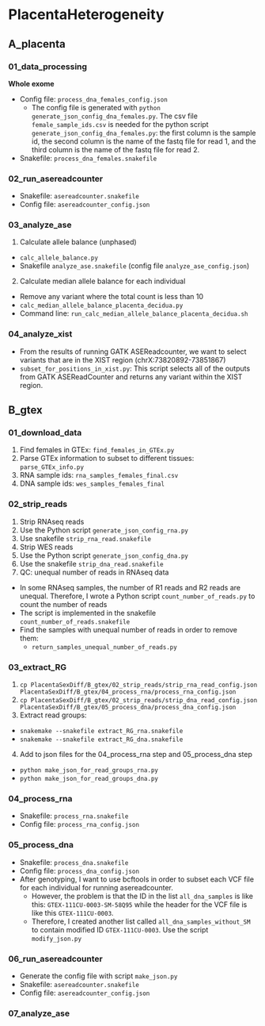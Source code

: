 # PlacentaHeterogeneity

## A_placenta
### 01_data_processing
**Whole exome**
- Config file: `process_dna_females_config.json`
  - The config file is generated with `python generate_json_config_dna_females.py`. The csv file `female_sample_ids.csv` is needed for the python script `generate_json_config_dna_females.py`: the first column is the sample id, the second column is the name of the fastq file for read 1, and the third column is the name of the fastq file for read 2. 
- Snakefile: `process_dna_females.snakefile`
  
### 02_run_asereadcounter
- Snakefile: `asereadcounter.snakefile`
- Config file: `asereadcounter_config.json`

### 03_analyze_ase
1. Calculate allele balance (unphased)
- `calc_allele_balance.py`
- Snakefile `analyze_ase.snakefile` (config file `analyze_ase_config.json`)

2. Calculate median allele balance for each individual
- Remove any variant where the total count is less than 10
- `calc_median_allele_balance_placenta_decidua.py`
- Command line: `run_calc_median_allele_balance_placenta_decidua.sh`

### 04_analyze_xist
- From the results of running GATK ASEReadcounter, we want to select variants that are in the XIST region (chrX:73820892-73851867)
- `subset_for_positions_in_xist.py`: This script selects all of the outputs from GATK ASEReadCounter and returns any variant within the XIST region. 

## B_gtex
### 01_download_data
1. Find females in GTEx: `find_females_in_GTEx.py`
2. Parse GTEx information to subset to different tissues: `parse_GTEx_info.py`
3. RNA sample ids: `rna_samples_females_final.csv`
4. DNA sample ids: `wes_samples_females_final`

### 02_strip_reads
1. Strip RNAseq reads
  1. Use the Python script `generate_json_config_rna.py`
  2. Use snakefile `strip_rna_read.snakefile`
2. Strip WES reads
  1. Use the Python script `generate_json_config_dna.py`
  2. Use the snakefile `strip_dna_read.snakefile`
3. QC: unequal number of reads in RNAseq data
- In some RNAseq samples, the number of R1 reads and R2 reads are unequal. Therefore, I wrote a Python script `count_number_of_reads.py` to count the number of reads
- The script is implemented in the snakefile `count_number_of_reads.snakefile`
- Find the samples with unequal number of reads in order to remove them:
  - `return_samples_unequal_number_of_reads.py`

### 03_extract_RG
1. `cp PlacentaSexDiff/B_gtex/02_strip_reads/strip_rna_read_config.json PlacentaSexDiff/B_gtex/04_process_rna/process_rna_config.json`
2. `cp PlacentaSexDiff/B_gtex/02_strip_reads/strip_dna_read_config.json PlacentaSexDiff/B_gtex/05_process_dna/process_dna_config.json`
3. Extract read groups:
  - `snakemake --snakefile extract_RG_rna.snakefile`
  - `snakemake --snakefile extract_RG_dna.snakefile`
4. Add to json files for the 04_process_rna step and 05_process_dna step
  - `python make_json_for_read_groups_rna.py`
  - `python make_json_for_read_groups_dna.py`

### 04_process_rna
- Snakefile: `process_rna.snakefile`
- Config file: `process_rna_config.json`

### 05_process_dna
- Snakefile: `process_dna.snakefile`
- Config file: `process_dna_config.json`
- After genotyping, I want to use bcftools in order to subset each VCF file for each individual for running asereadcounter.
  - However, the problem is that the ID in the list `all_dna_samples` is like this: `GTEX-111CU-0003-SM-58Q95` while the header for the VCF file is like this `GTEX-111CU-0003`.
  - Therefore, I created another list called `all_dna_samples_without_SM` to contain modified ID `GTEX-111CU-0003`. Use the script `modify_json.py`

### 06_run_asereadcounter
- Generate the config file with script `make_json.py`
- Snakefile: `asereadcounter.snakefile`
- Config file: `asereadcounter_config.json`

### 07_analyze_ase
